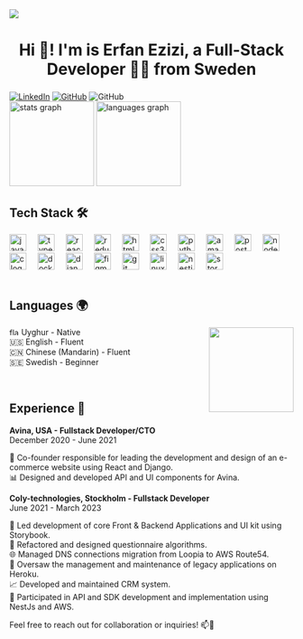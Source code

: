 
<img align="center"  src="https://inspgr.id/app/uploads/2023/05/pixel-art-kirokaze-07.gif"/>

###

<h1 align="center">Hi 👋! I'm is Erfan Ezizi, a Full-Stack Developer 👨‍💻 from Sweden</h1>

###

<div>
  <a href="https://www.linkedin.com/in/erfan-ezizi-4551a71a8" target="_blank"><img alt="LinkedIn" src="https://img.shields.io/badge/-ErfanEzizi-0077B5?style=flat-square&logo=Linkedin&logoColor=white"></a>
  <a href="https://github.com/ErfanEzizi" target="_blank"><img alt="GitHub" src="https://img.shields.io/badge/-@ErfanEzizi-181717?style=flat-square&logo=GitHub&logoColor=white"></a>
  <img alt="GitHub" src="https://img.shields.io/badge/-erfanezizi@protonmail.com-c14438?style=flat-square&logo=Gmail&logoColor=white">
</div>

<div>
  <img src="https://github-readme-stats.vercel.app/api?username=ErfanEzizi&hide_title=false&hide_rank=false&show_icons=true&include_all_commits=true&count_private=true&disable_animations=false&theme=dracula&locale=en&hide_border=false" height="150" alt="stats graph"  />
  <img src="https://github-readme-stats.vercel.app/api/top-langs?username=ErfanEzizi&locale=en&hide_title=false&layout=compact&card_width=320&langs_count=5&theme=dracula&hide_border=false" height="150" alt="languages graph"  />
</div>

## Tech Stack 🛠️

<div align="left">
  <img src="https://cdn.jsdelivr.net/gh/devicons/devicon/icons/javascript/javascript-original.svg" height="30" alt="javascript logo"  />
  <img width="12" />
  <img src="https://cdn.jsdelivr.net/gh/devicons/devicon/icons/typescript/typescript-original.svg" height="30" alt="typescript logo"  />
  <img width="12" />
  <img src="https://cdn.jsdelivr.net/gh/devicons/devicon/icons/react/react-original.svg" height="30" alt="react logo"  />
  <img width="12" />
  <img src="https://cdn.jsdelivr.net/gh/devicons/devicon/icons/redux/redux-original.svg" height="30" alt="redux logo"  />
  <img width="12" />
  <img src="https://cdn.jsdelivr.net/gh/devicons/devicon/icons/html5/html5-original.svg" height="30" alt="html5 logo"  />
  <img width="12" />
  <img src="https://cdn.jsdelivr.net/gh/devicons/devicon/icons/css3/css3-original.svg" height="30" alt="css3 logo"  />
  <img width="12" />
  <img src="https://cdn.jsdelivr.net/gh/devicons/devicon/icons/python/python-original.svg" height="30" alt="python logo"  />
  <img width="12" />
  <img src="https://cdn.jsdelivr.net/gh/devicons/devicon/icons/amazonwebservices/amazonwebservices-original.svg" height="30" alt="amazonwebservices logo"  />
  <img width="12" />
  <img src="https://cdn.jsdelivr.net/gh/devicons/devicon/icons/postgresql/postgresql-original.svg" height="30" alt="postgresql logo"  />
  <img width="12" />
  <img src="https://cdn.jsdelivr.net/gh/devicons/devicon/icons/nodejs/nodejs-original.svg" height="30" alt="nodejs logo"  />
  <img width="12" />
  <img src="https://cdn.jsdelivr.net/gh/devicons/devicon/icons/c/c-original.svg" height="30" alt="c logo"  />
  <img width="12" />
  <img src="https://cdn.jsdelivr.net/gh/devicons/devicon/icons/docker/docker-original.svg" height="30" alt="docker logo"  />
  <img width="12" />
  <img src="https://cdn.jsdelivr.net/gh/devicons/devicon/icons/django/django-plain.svg" height="30" alt="django logo"  />
  <img width="12" />
  <img src="https://cdn.jsdelivr.net/gh/devicons/devicon/icons/figma/figma-original.svg" height="30" alt="figma logo"  />
  <img width="12" />
  <img src="https://cdn.jsdelivr.net/gh/devicons/devicon/icons/git/git-original.svg" height="30" alt="git logo"  />
  <img width="12" />
  <img src="https://cdn.jsdelivr.net/gh/devicons/devicon/icons/linux/linux-original.svg" height="30" alt="linux logo"  />
  <img width="12" />
  <img src="https://cdn.jsdelivr.net/gh/devicons/devicon/icons/nestjs/nestjs-plain.svg" height="30" alt="nestjs logo"  />
  <img width="12" />
  <img src="https://cdn.jsdelivr.net/gh/devicons/devicon/icons/storybook/storybook-original.svg" height="30" alt="storybook logo"  />
</div>
</br>


## Languages 🌍

<img align="right" height="150" src="https://media.tenor.com/yI52A-HSm9UAAAAC/mrrobot-ramimalek.gif"  />

<a href="https://emoji.gg/emoji/3822-flag-uh"><img src="https://cdn3.emoji.gg/emojis/3822-flag-uh.png" width="17px" height="13px" alt="flag_uh"></a> Uyghur - Native  
🇺🇸 English - Fluent  
🇨🇳 Chinese (Mandarin) - Fluent  
🇸🇪 Swedish - Beginner


</br>

## Experience 💼

**Avina, USA - Fullstack Developer/CTO**  
December 2020 - June 2021

🚀 Co-founder responsible for leading the development and design of an e-commerce website using React and Django.  
📊 Designed and developed API and UI components for Avina.

**Coly-technologies, Stockholm - Fullstack Developer**  
June 2021 - March 2023

🌟 Led development of core Front & Backend Applications and UI kit using Storybook.  
🔄 Refactored and designed questionnaire algorithms.  
🌐 Managed DNS connections migration from Loopia to AWS Route54.  
🔧 Oversaw the management and maintenance of legacy applications on Heroku.  
📈 Developed and maintained CRM system.  
📡 Participated in API and SDK development and implementation using NestJs and AWS.

Feel free to reach out for collaboration or inquiries! 📫🤝

###

